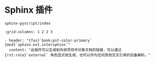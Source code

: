# Sphinx 插件

```{toctree}
sphinx-pyscript/index
```

```{gallery-grid}
:grid-columns: 1 2 2 3

- header: "{fas}`book;pst-color-primary` {mod}`sphinx.ext.intersphinx`"
  content: "此插件可以生成到外部项目中对象文档的链接，可以通过 {rst:role}`external` 角色显式地生成，也可以作为任何其他交叉引用的后备解析。"
```
